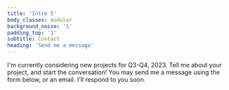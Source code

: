 ```yaml
---
title: 'Intro 5'
body_classes: modular
background_noise: '1'
padding_top: '1'
subtitle: Contact
heading: 'Send me a message'
---
```


I'm currently considering new projects for Q3-Q4, 2023. Tell me about your project, and start the conversation! You may send me a message using the form below, or an email. I'll respond to you soon.
